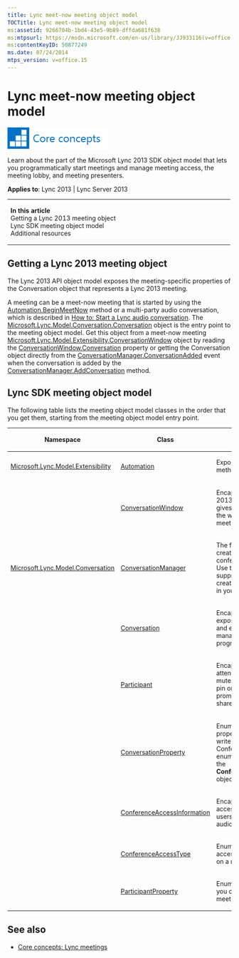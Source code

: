 ```yaml
---
title: Lync meet-now meeting object model
TOCTitle: Lync meet-now meeting object model
ms:assetid: 9266704b-1bd4-43e5-9b89-dffda681f638
ms:mtpsurl: https://msdn.microsoft.com/en-us/library/JJ933116(v=office.15)
ms:contentKeyID: 50877249
ms.date: 07/24/2014
mtps_version: v=office.15
---
```


# Lync meet-now meeting object model

![Core concepts](images/JJ933133.mod_icon_CoreConcepts_long(Office.15).png "Core concepts")

Learn about the part of the Microsoft Lync 2013 SDK object model that lets you programmatically start meetings and manage meeting access, the meeting lobby, and meeting presenters.



**Applies to**: Lync 2013 | Lync Server 2013

<table>
<colgroup>
<col style="width: 50%" />
<col style="width: 50%" />
</colgroup>
<tbody>
<tr class="odd">
<td><p><strong>In this article</strong><br />
Getting a Lync 2013 meeting object<br />
Lync SDK meeting object model<br />
Additional resources</p></td>
<td><p></p></td>
</tr>
</tbody>
</table>

## Getting a Lync 2013 meeting object

The Lync 2013 API object model exposes the meeting-specific properties of the Conversation object that represents a Lync 2013 meeting.

A meeting can be a meet-now meeting that is started by using the [Automation.BeginMeetNow](https://msdn.microsoft.com/en-us/library/jj277161\(v=office.15\)) method or a multi-party audio conversation, which is described in [How to: Start a Lync audio conversation](how-to-start-a-lync-audio-conversation.md). The [Microsoft.Lync.Model.Conversation.Conversation](https://msdn.microsoft.com/en-us/library/jj276988\(v=office.15\)) object is the entry point to the meeting object model. Get this object from a meet-now meeting [Microsoft.Lync.Model.Extensibility.ConversationWindow](https://msdn.microsoft.com/en-us/library/jj293606\(v=office.15\)) object by reading the [ConversationWindow.Conversation](https://msdn.microsoft.com/en-us/library/jj275546\(v=office.15\)) property or getting the Conversation object directly from the [ConversationManager.ConversationAdded](https://msdn.microsoft.com/en-us/library/jj266470\(v=office.15\)) event when the conversation is added by the [ConversationManager.AddConversation](https://msdn.microsoft.com/en-us/library/jj276176\(v=office.15\)) method.

## Lync SDK meeting object model

The following table lists the meeting object model classes in the order that you get them, starting from the meeting object model entry point.

<table>
<colgroup>
<col style="width: 33%" />
<col style="width: 33%" />
<col style="width: 33%" />
</colgroup>
<thead>
<tr class="header">
<th><p>Namespace</p></th>
<th><p>Class</p></th>
<th><p>Purpose</p></th>
</tr>
</thead>
<tbody>
<tr class="odd">
<td><p><a href="https://msdn.microsoft.com/en-us/library/jj278382(v=office.15)">Microsoft.Lync.Model.Extensibility</a></p></td>
<td><p><a href="https://msdn.microsoft.com/en-us/library/jj293816(v=office.15)">Automation</a></p></td>
<td><p>Exposes the <a href="https://msdn.microsoft.com/en-us/library/jj277161(v=office.15)">BeginMeetNow</a> method.</p></td>
</tr>
<tr class="even">
<td><p></p></td>
<td><p><a href="https://msdn.microsoft.com/en-us/library/jj293606(v=office.15)">ConversationWindow</a></p></td>
<td><p>Encapsulates a meeting Lync 2013 conversation window and gives programmatic access to the window and underlying meeting <a href="https://msdn.microsoft.com/en-us/library/jj276988(v=office.15)">Conversation</a> object.</p></td>
</tr>
<tr class="odd">
<td><p><a href="https://msdn.microsoft.com/en-us/library/jj276168(v=office.15)">Microsoft.Lync.Model.Conversation</a></p></td>
<td><p><a href="https://msdn.microsoft.com/en-us/library/jj266018(v=office.15)">ConversationManager</a></p></td>
<td><p>The factory object used to create a new multi-party audio conference programmatically. Use this factory when in UI suppression mode and you are creating a complete meeting UI in your application.</p></td>
</tr>
<tr class="even">
<td><p></p></td>
<td><p><a href="https://msdn.microsoft.com/en-us/library/jj276988(v=office.15)">Conversation</a></p></td>
<td><p>Encapsulates the meeting and exposes methods, properties, and events that you use to manage the meeting programmatically.</p></td>
</tr>
<tr class="odd">
<td><p></p></td>
<td><p><a href="https://msdn.microsoft.com/en-us/library/jj267311(v=office.15)">Participant</a></p></td>
<td><p>Encapsulates a meeting attendee. Use this object to mute and unmute a participant, pin or lock participant video, promote or demote, or offer shared resource control.</p></td>
</tr>
<tr class="even">
<td><p></p></td>
<td><p><a href="https://msdn.microsoft.com/en-us/library/jj266982(v=office.15)">ConversationProperty</a></p></td>
<td><p>Enumerates the meeting properties that you can read or write to. The ConferenceAccessInformation enumerator is used to return the <strong>ConferenceAccessInformation</strong> object.</p></td>
</tr>
<tr class="odd">
<td><p></p></td>
<td><p><a href="https://msdn.microsoft.com/en-us/library/jj266047(v=office.15)">ConferenceAccessInformation</a></p></td>
<td><p>Encapsulates the meeting access key that you send to users who will &quot;dial in&quot; to an audio conference meeting.</p></td>
</tr>
<tr class="even">
<td><p></p></td>
<td><p><a href="https://msdn.microsoft.com/en-us/library/jj294117(v=office.15)">ConferenceAccessType</a></p></td>
<td><p>Enumerates the conference access rules that you can set on a meeting.</p></td>
</tr>
<tr class="odd">
<td><p></p></td>
<td><p><a href="https://msdn.microsoft.com/en-us/library/jj277580(v=office.15)">ParticipantProperty</a></p></td>
<td><p>Enumerates the properties that you can read or write for a meeting participant.</p></td>
</tr>
</tbody>
</table>

## See also

  - [Core concepts: Lync meetings](core-concepts-lync-meetings.md)

